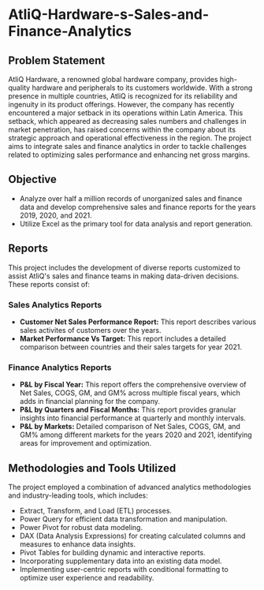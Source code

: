 # AtliQ-Hardware-s-Sales-and-Finance-Analytics
## Problem Statement
AtliQ Hardware, a renowned global hardware company, provides high-quality hardware and peripherals to its customers worldwide. With a strong presence in multiple countries, AtliQ is recognized for its reliability and ingenuity in its product offerings. However, the company has recently encountered a major setback in its operations within Latin America. This setback, which appeared as decreasing sales numbers and challenges in market penetration, has raised concerns within the company about its strategic approach and operational effectiveness in the region.
The project aims to integrate sales and finance analytics in order to tackle challenges related to optimizing sales performance and enhancing net gross margins.

## Objective
- Analyze over half a million records of unorganized sales and finance data and develop comprehensive sales and finance reports for the years 2019, 2020, and 2021.
- Utilize Excel as the primary tool for data analysis and report generation.

## Reports
This project includes the development of diverse reports customized to assist AtliQ's sales and finance teams in making data-driven decisions. These reports consist of:

### Sales Analytics Reports
- **Customer Net Sales Performance Report:** This report describes various sales activites of customers over the years.
- **Market Performance Vs Target:** This report includes a detailed comparison between countries and their sales targets for year 2021.

### Finance Analytics Reports

- **P&L by Fiscal Year:** This report offers the comprehensive overview of Net Sales, COGS, GM, and GM% across multiple fiscal years, which adds in financial planning for the company.
- **P&L by Quarters and Fiscal Months:** This report provides granular insights into financial performance at quarterly and monthly intervals.
- **P&L by Markets:** Detailed comparison of Net Sales, COGS, GM, and GM% among different markets for the years 2020 and 2021, identifying areas for improvement and optimization.

## Methodologies and Tools Utilized

The project employed a combination of advanced analytics methodologies and industry-leading tools, which includes:

- Extract, Transform, and Load (ETL) processes.
- Power Query for efficient data transformation and manipulation.
- Power Pivot for robust data modeling.
- DAX (Data Analysis Expressions) for creating calculated columns and measures to enhance data insights.
- Pivot Tables for building dynamic and interactive reports.
- Incorporating supplementary data into an existing data model.
- Implementing user-centric reports with conditional formatting to optimize user experience and readability.





